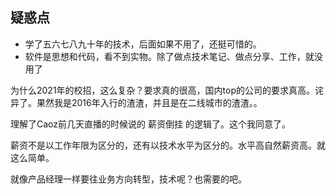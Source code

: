 ## 疑惑点

- 学了五六七八九十年的技术，后面如果不用了，还挺可惜的。
- 软件是思想和代码，看不到实物。除了做点技术笔记、做点分享、工作，就没用了


为什么2021年的校招，这么复杂？要求真的很高，国内top的公司的要求真高。诧异了。果然我是2016年入行的渣渣，并且是在二线城市的渣渣。。

理解了Caoz前几天直播的时候说的 薪资倒挂 的逻辑了。这个我同意了。

薪资不是以工作年限为区分的，还有以技术水平为区分的。水平高自然薪资高。就这么简单。

就像产品经理一样要往业务方向转型，技术呢？也需要的吧。